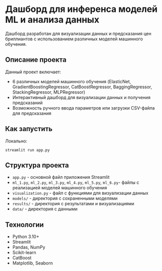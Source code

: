 # Дашборд для инференса моделей ML и анализа данных

Дашборд разработан для визуализации данных и предсказания цен бриллиантов с использованием различных моделей машинного обучения.

## Описание проекта

Данный проект включает:
- 6 различных моделей машинного обучения (ElasticNet, GradientBoostingRegressor, CatBoostRegressor, BaggingRegressor, StackingRegressor, MLPRegressor)
- Интерактивный дашборд для визуализации данных и получения предсказаний
- Возможность ручного ввода параметров или загрузки CSV-файла для предсказания

## Как запустить

Локально:
```
streamlit run app.py
```

## Структура проекта

- `app.py` - основной файл приложения Streamlit
- `ml_1.py`, `ml_2.py`, `ml_3.py`, `ml_4.py`, `ml_5.py`, `ml_6.py`- файлы с реализацией моделей машинного обучения
- `visualization.py` - файл с функциями для визуализации данных
- `models/` - директория с сохраненными моделями
- `results/` - директория с результатами и визуализациями
- `data/` - директория с данными

## Технологии

- Python 3.10+
- Streamlit
- Pandas, NumPy
- Scikit-learn
- CatBoost
- Matplotlib, Seaborn
